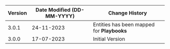| **Version** | **Date Modified (DD-MM-YYYY)** | **Change History**                          |
|-------------|--------------------------------|---------------------------------------------|
| 3.0.1       | 24-11-2023                     | Entities has been mapped for **Playbooks**  |
| 3.0.0       | 17-07-2023                     | Initial Version                             |